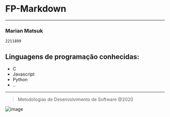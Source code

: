 # FP-Markdown
---

### Marian Matsuk
  `2211899` 

## Linguagens de programação conhecidas:
- C
- Javascript
- Python
- ..
---
> Metodologias de Desenvolvimento de Software @2020

![image](https://www.ipleiria.pt/wp-content/themes/ipleiria/img/logo_ipl_header.png)
